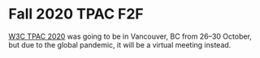 # Fall 2020 TPAC F2F

[W3C TPAC 2020](https://www.w3.org/wiki/TPAC/2020) was going to be in Vancouver, BC from 26–30 October, but due to the global pandemic, it will be a virtual meeting instead.
